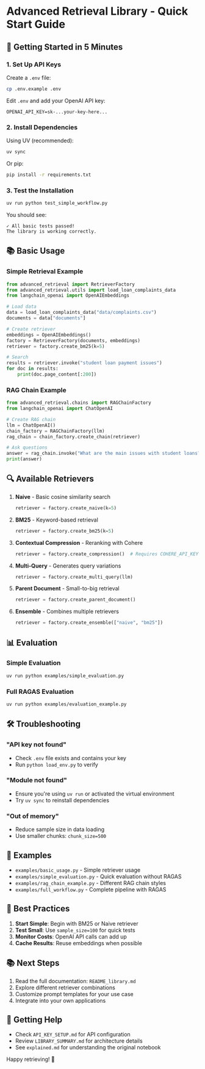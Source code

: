 # Advanced Retrieval Library - Quick Start Guide

## 🚀 Getting Started in 5 Minutes

### 1. Set Up API Keys

Create a `.env` file:
```bash
cp .env.example .env
```

Edit `.env` and add your OpenAI API key:
```
OPENAI_API_KEY=sk-...your-key-here...
```

### 2. Install Dependencies

Using UV (recommended):
```bash
uv sync
```

Or pip:
```bash
pip install -r requirements.txt
```

### 3. Test the Installation

```bash
uv run python test_simple_workflow.py
```

You should see:
```
✓ All basic tests passed!
The library is working correctly.
```

## 📚 Basic Usage

### Simple Retrieval Example

```python
from advanced_retrieval import RetrieverFactory
from advanced_retrieval.utils import load_loan_complaints_data
from langchain_openai import OpenAIEmbeddings

# Load data
data = load_loan_complaints_data("data/complaints.csv")
documents = data["documents"]

# Create retriever
embeddings = OpenAIEmbeddings()
factory = RetrieverFactory(documents, embeddings)
retriever = factory.create_bm25(k=5)

# Search
results = retriever.invoke("student loan payment issues")
for doc in results:
    print(doc.page_content[:200])
```

### RAG Chain Example

```python
from advanced_retrieval.chains import RAGChainFactory
from langchain_openai import ChatOpenAI

# Create RAG chain
llm = ChatOpenAI()
chain_factory = RAGChainFactory(llm)
rag_chain = chain_factory.create_chain(retriever)

# Ask questions
answer = rag_chain.invoke("What are the main issues with student loans?")
print(answer)
```

## 🔍 Available Retrievers

1. **Naive** - Basic cosine similarity search
   ```python
   retriever = factory.create_naive(k=5)
   ```

2. **BM25** - Keyword-based retrieval
   ```python
   retriever = factory.create_bm25(k=5)
   ```

3. **Contextual Compression** - Reranking with Cohere
   ```python
   retriever = factory.create_compression()  # Requires COHERE_API_KEY
   ```

4. **Multi-Query** - Generates query variations
   ```python
   retriever = factory.create_multi_query(llm)
   ```

5. **Parent Document** - Small-to-big retrieval
   ```python
   retriever = factory.create_parent_document()
   ```

6. **Ensemble** - Combines multiple retrievers
   ```python
   retriever = factory.create_ensemble(["naive", "bm25"])
   ```

## 📊 Evaluation

### Simple Evaluation
```bash
uv run python examples/simple_evaluation.py
```

### Full RAGAS Evaluation
```bash
uv run python examples/evaluation_example.py
```

## 🛠️ Troubleshooting

### "API key not found"
- Check `.env` file exists and contains your key
- Run `python load_env.py` to verify

### "Module not found"
- Ensure you're using `uv run` or activated the virtual environment
- Try `uv sync` to reinstall dependencies

### "Out of memory"
- Reduce sample size in data loading
- Use smaller chunks: `chunk_size=500`

## 📖 Examples

- `examples/basic_usage.py` - Simple retriever usage
- `examples/simple_evaluation.py` - Quick evaluation without RAGAS
- `examples/rag_chain_example.py` - Different RAG chain styles
- `examples/full_workflow.py` - Complete pipeline with RAGAS

## 🎯 Best Practices

1. **Start Simple**: Begin with BM25 or Naive retriever
2. **Test Small**: Use `sample_size=100` for quick tests
3. **Monitor Costs**: OpenAI API calls can add up
4. **Cache Results**: Reuse embeddings when possible

## 📚 Next Steps

1. Read the full documentation: `README_library.md`
2. Explore different retriever combinations
3. Customize prompt templates for your use case
4. Integrate into your own applications

## 🤝 Getting Help

- Check `API_KEY_SETUP.md` for API configuration
- Review `LIBRARY_SUMMARY.md` for architecture details
- See `explained.md` for understanding the original notebook

Happy retrieving! 🎉